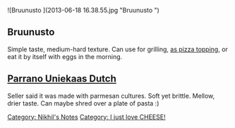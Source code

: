 ![Bruunusto ](2013-06-18 16.38.55.jpg "Bruunusto ")

Bruunusto
---------

Simple taste, medium-hard texture. Can use for grilling, [as pizza
topping](Pizza_Experiment_I "wikilink"), or eat it by itself with eggs
in the morning.

[Parrano Uniekaas Dutch](http://en.wikipedia.org/wiki/Parrano_cheese)
---------------------------------------------------------------------

Seller said it was made with parmesan cultures. Soft yet brittle.
Mellow, drier taste. Can maybe shred over a plate of pasta :)

[Category: Nikhil's Notes](Category:_Nikhil's_Notes "wikilink")
[Category: I just love
CHEESE!](Category:_I_just_love_CHEESE! "wikilink")
